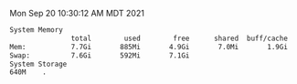 Mon Sep 20 10:30:12 AM MDT 2021
```bash
System Memory
               total        used        free      shared  buff/cache   available
Mem:           7.7Gi       885Mi       4.9Gi       7.0Mi       1.9Gi       6.5Gi
Swap:          7.6Gi       592Mi       7.1Gi
System Storage
640M	.
```
```bash
